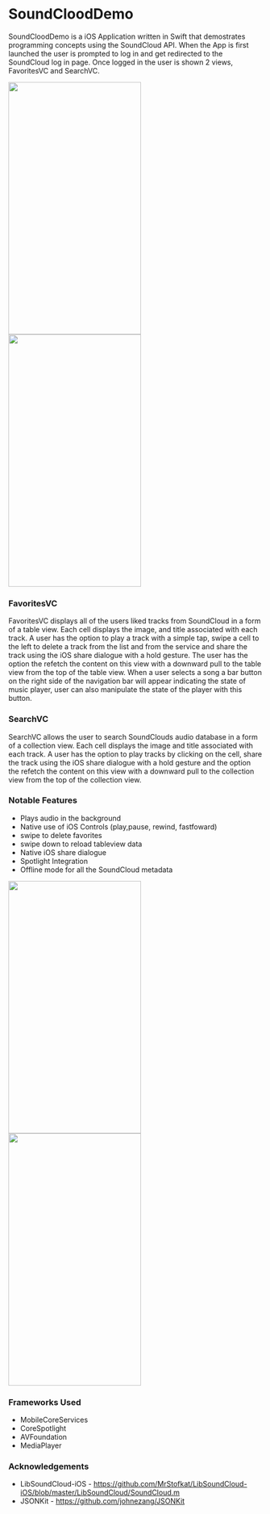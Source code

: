 # SoundCloodDemo
SoundCloodDemo is a iOS Application written in Swift that demostrates programming concepts using the SoundCloud API. When the App is first launched the user is prompted to log in and get redirected to the SoundCloud log in page. Once logged in the user is shown 2 views, FavoritesVC and SearchVC. 

<img src="http://i.imgur.com/2xHaA4j.png" width="263" height="500">
<img src="http://i.imgur.com/XbwvxvL.png" width="263" height="500">

### FavoritesVC
  FavoritesVC displays all of the users liked tracks from SoundCloud in a form of a table view. Each cell displays the image, and title associated with each track. A user has the option to play a track with a simple tap, swipe a cell to the left to delete a track from the list and from the service and share the track using the iOS share dialogue with a hold gesture. The user has the option the refetch the content on this view with a downward pull to the table view from the top of the table view. When a user selects a song a bar button on the right side of the navigation bar will appear indicating the state of music player, user can also manipulate the state of the player with this button. 
### SearchVC 
  SearchVC allows the user to search SoundClouds audio database in a form of a collection view. Each cell displays the image and title associated with each track. A user has the option to play tracks by clicking on the cell, share the track using the iOS share dialogue with a hold gesture and the option the refetch the content on this view with a downward pull to the collection view from the top of the collection view. 
  
### Notable Features
- Plays audio in the background 
- Native use of iOS Controls (play,pause, rewind, fastfoward)
- swipe to delete favorites 
- swipe down to reload tableview data
- Native iOS share dialogue
- Spotlight Integration
- Offline mode for all the SoundCloud metadata

<img src="http://i.imgur.com/xtYcuuj.png" width="263" height="500">
<img src="http://i.imgur.com/Ld2y1xu.png" width="263" height="500">

### Frameworks Used
- MobileCoreServices
- CoreSpotlight
- AVFoundation
- MediaPlayer

### Acknowledgements
- LibSoundCloud-iOS - https://github.com/MrStofkat/LibSoundCloud-iOS/blob/master/LibSoundCloud/SoundCloud.m
- JSONKit - https://github.com/johnezang/JSONKit

